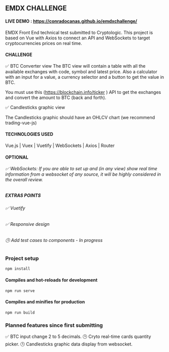 ## EMDX CHALLENGE

#### LIVE DEMO : https://conradocanas.github.io/emdxchallenge/

EMDX Front End technical test submitted to Cryptologic. This project is based on Vue with Axios to connect an API and WebSockets to target cryptocurrencies prices on real time.

#### CHALLENGE
✅ BTC Converter view
The BTC view will contain a table with all the available exchanges with code, symbol and latest price. Also a calculator with an input for a value, a currency selector and a button to get the value in BTC.

You must use this (https://blockchain.info/ticker ) API to get the exchanges and convert the amount to BTC (back and forth).

✅ Candlesticks graphic view

The Candlesticks graphic should have an OHLCV chart (we recommend trading-vue-js)


#### TECHNOLOGIES USED

Vue.js | Vuex | Vuetify | WebSockets | Axios | Router


#### OPTIONAL
###### ✅ WebSockets: If you are able to set up and (in any view) show real time information from a websocket of any source, it will be highly considered in the overall review.

##### EXTRAS POINTS
###### ✅ Vuetify
###### ✅ Responsive design
###### 🕒 Add test cases to components - In progress

### Project setup
```
npm install
```

#### Compiles and hot-reloads for development
```
npm run serve
```

#### Compiles and minifies for production
```
npm run build
```

### Planned features since first submitting

✅ BTC input change 2 to 5 decimals.
🕒 Cryto real-time cards quantity picker.
🕒 Candlesticks graphic data display from websocket.
